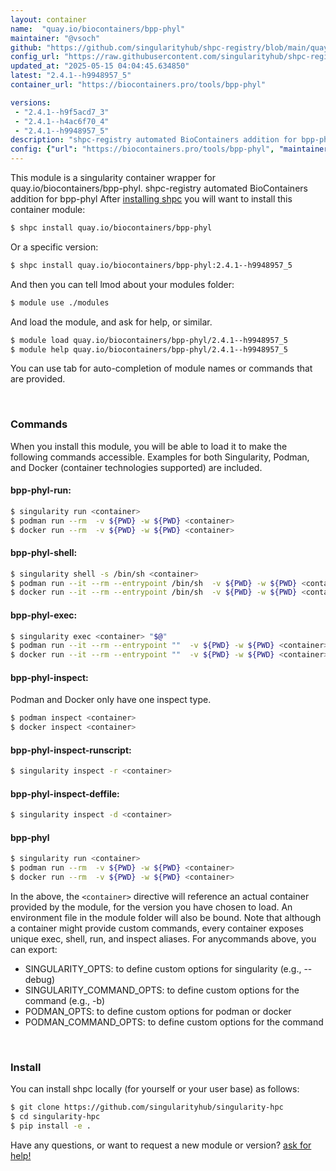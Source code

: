 ```yaml
---
layout: container
name:  "quay.io/biocontainers/bpp-phyl"
maintainer: "@vsoch"
github: "https://github.com/singularityhub/shpc-registry/blob/main/quay.io/biocontainers/bpp-phyl/container.yaml"
config_url: "https://raw.githubusercontent.com/singularityhub/shpc-registry/main/quay.io/biocontainers/bpp-phyl/container.yaml"
updated_at: "2025-05-15 04:04:45.634850"
latest: "2.4.1--h9948957_5"
container_url: "https://biocontainers.pro/tools/bpp-phyl"

versions:
 - "2.4.1--h9f5acd7_3"
 - "2.4.1--h4ac6f70_4"
 - "2.4.1--h9948957_5"
description: "shpc-registry automated BioContainers addition for bpp-phyl"
config: {"url": "https://biocontainers.pro/tools/bpp-phyl", "maintainer": "@vsoch", "description": "shpc-registry automated BioContainers addition for bpp-phyl", "latest": {"2.4.1--h9948957_5": "sha256:6fbd69ad39db8e2ab7f68b3ca19f88d27feb494090de7d42969c472b40adfec9"}, "tags": {"2.4.1--h9f5acd7_3": "sha256:e28a23d9256af333b44c8b5a972b0b6360a915b5b241b48f28f32b6fa4e3ff62", "2.4.1--h4ac6f70_4": "sha256:2466e48f22f7f2a0a971350d4e1da4bdfaf826555c0a0c53e91cdbd965328bb3", "2.4.1--h9948957_5": "sha256:6fbd69ad39db8e2ab7f68b3ca19f88d27feb494090de7d42969c472b40adfec9"}, "docker": "quay.io/biocontainers/bpp-phyl"}
---
```


This module is a singularity container wrapper for quay.io/biocontainers/bpp-phyl.
shpc-registry automated BioContainers addition for bpp-phyl
After [installing shpc](#install) you will want to install this container module:


```bash
$ shpc install quay.io/biocontainers/bpp-phyl
```

Or a specific version:

```bash
$ shpc install quay.io/biocontainers/bpp-phyl:2.4.1--h9948957_5
```

And then you can tell lmod about your modules folder:

```bash
$ module use ./modules
```

And load the module, and ask for help, or similar.

```bash
$ module load quay.io/biocontainers/bpp-phyl/2.4.1--h9948957_5
$ module help quay.io/biocontainers/bpp-phyl/2.4.1--h9948957_5
```

You can use tab for auto-completion of module names or commands that are provided.

<br>

### Commands

When you install this module, you will be able to load it to make the following commands accessible.
Examples for both Singularity, Podman, and Docker (container technologies supported) are included.

#### bpp-phyl-run:

```bash
$ singularity run <container>
$ podman run --rm  -v ${PWD} -w ${PWD} <container>
$ docker run --rm  -v ${PWD} -w ${PWD} <container>
```

#### bpp-phyl-shell:

```bash
$ singularity shell -s /bin/sh <container>
$ podman run --it --rm --entrypoint /bin/sh  -v ${PWD} -w ${PWD} <container>
$ docker run --it --rm --entrypoint /bin/sh  -v ${PWD} -w ${PWD} <container>
```

#### bpp-phyl-exec:

```bash
$ singularity exec <container> "$@"
$ podman run --it --rm --entrypoint ""  -v ${PWD} -w ${PWD} <container> "$@"
$ docker run --it --rm --entrypoint ""  -v ${PWD} -w ${PWD} <container> "$@"
```

#### bpp-phyl-inspect:

Podman and Docker only have one inspect type.

```bash
$ podman inspect <container>
$ docker inspect <container>
```

#### bpp-phyl-inspect-runscript:

```bash
$ singularity inspect -r <container>
```

#### bpp-phyl-inspect-deffile:

```bash
$ singularity inspect -d <container>
```



#### bpp-phyl

```bash
$ singularity run <container>
$ podman run --rm  -v ${PWD} -w ${PWD} <container>
$ docker run --rm  -v ${PWD} -w ${PWD} <container>
```


In the above, the `<container>` directive will reference an actual container provided
by the module, for the version you have chosen to load. An environment file in the
module folder will also be bound. Note that although a container
might provide custom commands, every container exposes unique exec, shell, run, and
inspect aliases. For anycommands above, you can export:

 - SINGULARITY_OPTS: to define custom options for singularity (e.g., --debug)
 - SINGULARITY_COMMAND_OPTS: to define custom options for the command (e.g., -b)
 - PODMAN_OPTS: to define custom options for podman or docker
 - PODMAN_COMMAND_OPTS: to define custom options for the command

<br>

### Install

You can install shpc locally (for yourself or your user base) as follows:

```bash
$ git clone https://github.com/singularityhub/singularity-hpc
$ cd singularity-hpc
$ pip install -e .
```

Have any questions, or want to request a new module or version? [ask for help!](https://github.com/singularityhub/singularity-hpc/issues)
